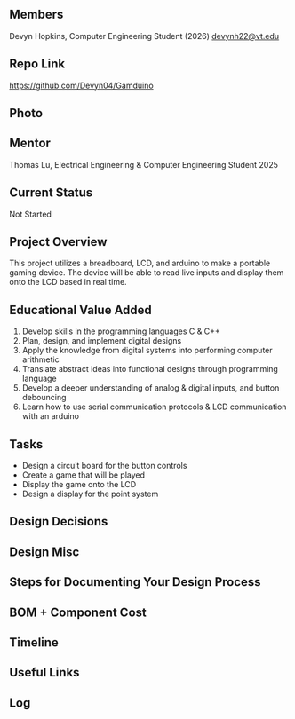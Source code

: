 ## Members
Devyn Hopkins, Computer Engineering Student (2026)
devynh22@vt.edu

## Repo Link
<a class="button is-link" href="https://github.com/Devyn04/Gamduino" >https://github.com/Devyn04/Gamduino</a>

## Photo


## Mentor
Thomas Lu, Electrical Engineering & Computer Engineering Student 2025

## Current Status
Not Started

## Project Overview

This project utilizes a breadboard, LCD, and arduino to make a portable gaming device. The device will be able to read live inputs and display them onto the LCD based in real time. 

## Educational Value Added
1. Develop skills in the programming languages C & C++
2. Plan, design, and implement digital designs
3. Apply the knowledge from digital systems into performing computer arithmetic
4. Translate abstract ideas into functional designs through programming language
5. Develop a deeper understanding of analog & digital inputs, and button debouncing
6. Learn how to use serial communication protocols & LCD communication with an arduino

## Tasks
- Design a circuit board for the button controls
- Create a game that will be played
- Display the game onto the LCD
- Design a display for the point system 


## Design Decisions

<!-- Your Text Here. See Example above -->

## Design Misc

<!-- Your Text Here. See Example above -->

## Steps for Documenting Your Design Process

<!-- Your Text Here. See Example above -->

## BOM + Component Cost

<!-- Your Text Here. See Example above -->

## Timeline

<!-- Your Text Here. See Example above -->

## Useful Links

<!-- Your Text Here. See Example above -->

## Log

<!-- Your Text Here. See Example above -->
